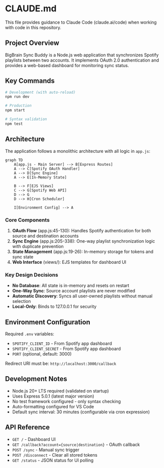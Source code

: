 # CLAUDE.md

This file provides guidance to Claude Code (claude.ai/code) when working with code in this repository.

## Project Overview

BigBrain Sync Buddy is a Node.js web application that synchronizes Spotify playlists between two accounts. It implements OAuth 2.0 authentication and provides a web-based dashboard for monitoring sync status.

## Key Commands

```bash
# Development (with auto-reload)
npm run dev

# Production
npm start

# Syntax validation
npm test
```

## Architecture

The application follows a monolithic architecture with all logic in `app.js`:

```mermaid
graph TD
    A[app.js - Main Server] --> B[Express Routes]
    A --> C[Spotify OAuth Handler]
    A --> D[Sync Engine]
    A --> E[In-Memory State]
    
    B --> F[EJS Views]
    C --> G[Spotify Web API]
    D --> G
    D --> H[Cron Scheduler]
    
    I[Environment Config] --> A
```

### Core Components

1. **OAuth Flow** (app.js:45-130): Handles Spotify authentication for both source and destination accounts
2. **Sync Engine** (app.js:205-338): One-way playlist synchronization logic with duplicate prevention
3. **State Management** (app.js:19-26): In-memory storage for tokens and sync state
4. **Web Interface** (views/): EJS templates for dashboard UI

### Key Design Decisions

- **No Database**: All state is in-memory and resets on restart
- **One-Way Sync**: Source account playlists are never modified
- **Automatic Discovery**: Syncs all user-owned playlists without manual selection
- **Local-Only**: Binds to 127.0.0.1 for security

## Environment Configuration

Required `.env` variables:
- `SPOTIFY_CLIENT_ID` - From Spotify app dashboard
- `SPOTIFY_CLIENT_SECRET` - From Spotify app dashboard
- `PORT` (optional, default: 3000)

Redirect URI must be: `http://localhost:3000/callback`

## Development Notes

- Node.js 20+ LTS required (validated on startup)
- Uses Express 5.0.1 (latest major version)
- No test framework configured - only syntax checking
- Auto-formatting configured for VS Code
- Default sync interval: 30 minutes (configurable via cron expression)

## API Reference

- `GET /` - Dashboard UI
- `GET /callback?account={source|destination}` - OAuth callback
- `POST /sync` - Manual sync trigger
- `POST /disconnect` - Clear all stored tokens
- `GET /status` - JSON status for UI polling
